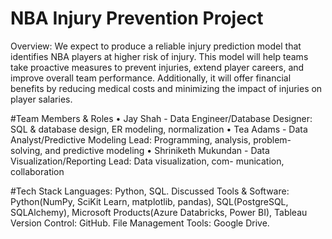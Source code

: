 # NBA Injury Prevention Project

Overview: We expect to produce a reliable injury prediction model that identifies NBA players at
higher risk of injury. This model will help teams take proactive measures to prevent
injuries, extend player careers, and improve overall team performance. Additionally,
it will offer financial benefits by reducing medical costs and minimizing the impact of
injuries on player salaries.

#Team Members & Roles
• Jay Shah - Data Engineer/Database Designer: SQL & database design, ER modeling,
normalization
• Tea Adams - Data Analyst/Predictive Modeling Lead: Programming, analysis, problem-
solving, and predictive modeling
• Shriniketh Mukundan - Data Visualization/Reporting Lead: Data visualization, com-
munication, collaboration

#Tech Stack
Languages: Python, SQL.
Discussed Tools & Software: Python(NumPy, SciKit Learn, matplotlib, pandas), SQL(PostgreSQL, SQLAlchemy), Microsoft Products(Azure Databricks, Power BI), Tableau
Version Control: GitHub.
File Management Tools: Google Drive.


